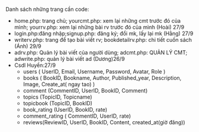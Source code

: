 Danh sách những trang cần code:
- home.php: trang chủ; yourcmt.php: xem lại những cmt trước đó của mình; yourrv.php: xem lại những bài rv trước đó của mình (Hoài) 27/9
- login.php:đăng nhập;signup.php: đăng ký; đổi mk, lấy lại mk (Hằng) 27/9
- writerv.php: trang để tạo bài viết rv; bookdetailrv.php: chi tiết cuốn sách (Ánh) 29/9
- adrv.php: Quản lý bài viết của người dùng; adcmt.php: QUẢN LÝ CMT; adwrite.php: quản lý bài viết ad (Dương)26/9
- Csdl Huyền:27/9
  + users ( UserID, Email, Username, Password, Avatar, Role )
  + books ( BookID, Bookname, Author, Published_year, Description, Image, Create_at( ngay tao) )
  + comment (CommentID, UserID, BookID, Comment)
  + topics (TopicID, Topicname)
  + topicbook (TopicID, BookID)
  + book_rating (UserID, BookID, rate)
  + comment_rating ( CommentID, UserID, rate)
  + reviews(ReviewID, UserID, BookID, Content, created_at(giờ đăng))
